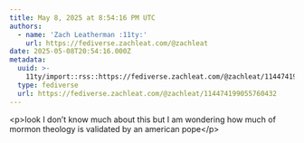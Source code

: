 ```yaml
---
title: May 8, 2025 at 8:54:16 PM UTC
authors:
  - name: 'Zach Leatherman :11ty:'
    url: https://fediverse.zachleat.com/@zachleat
date: 2025-05-08T20:54:16.000Z
metadata:
  uuid: >-
    11ty/import::rss::https://fediverse.zachleat.com/@zachleat/114474199055760432
  type: fediverse
  url: https://fediverse.zachleat.com/@zachleat/114474199055760432
---
```

\<p>look I don’t know much about this but I am wondering how much of mormon theology is validated by an american pope\</p>
